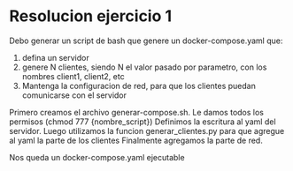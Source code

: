 # Resolucion ejercicio 1

Debo generar un script de bash que genere un docker-compose.yaml que:
1) defina un servidor
2) genere N clientes, siendo N el valor pasado por parametro, con los nombres client1, client2, etc
3) Mantenga la configuracion de red, para que los clientes puedan comunicarse con el servidor

Primero creamos el archivo generar-compose.sh. Le damos todos los permisos (chmod 777 {nombre_script})
Definimos la escritura al yaml del servidor.
Luego utilizamos la funcion generar_clientes.py para que agregue al yaml la parte de los clientes
Finalmente agregamos la parte de red.

Nos queda un docker-compose.yaml ejecutable